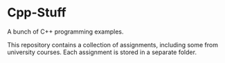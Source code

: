 # Cpp-Stuff
A bunch of C++ programming examples.

This repository contains a collection of assignments, including some from university courses. Each assignment is stored in a separate folder.
